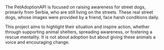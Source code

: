 The PetAdoptionAPI is focused on raising awareness for street dogs, primarily from Serbia, who are still living on the streets. These real street dogs, whose images were provided by a friend, face harsh conditions daily.

This project aims to highlight their situation and inspire action, whether through supporting animal shelters, spreading awareness, or fostering a rescue mentality. It is not about adoption but about giving these animals a voice and encouraging change.
